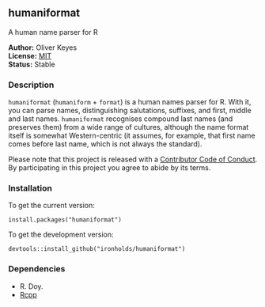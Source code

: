 ## humaniformat
A human name parser for R

__Author:__ Oliver Keyes <br/>
__License:__ [MIT](http://opensource.org/licenses/MIT)<br/>
__Status:__ Stable

### Description
`humaniformat` (`humaniform` + `format`) is a human names parser for R. With it, you can parse names, distinguishing salutations, suffixes, and first, middle and last names. `humaniformat` recognises compound last names (and preserves them) from a wide range of cultures, although the name format itself is somewhat Western-centric (it assumes, for example, that first name comes before last name, which is not always the standard).

Please note that this project is released with a [Contributor Code of Conduct](CONDUCT.md). By participating in this project you agree to abide by its terms.

### Installation

To get the current version:

    install.packages("humaniformat")

To get the development version:

    devtools::install_github("ironholds/humaniformat")

### Dependencies
* R. Doy.
* [Rcpp](http://cran.rstudio.com/web/packages/Rcpp/)
